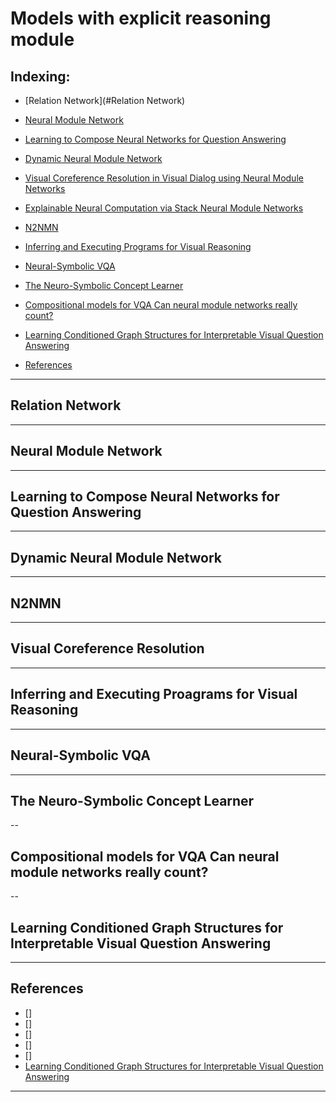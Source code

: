 # Models with explicit reasoning module

## Indexing:
- [Relation Network](#Relation Network)
- [Neural Module Network](#Neural-Module-Network)
- [Learning to Compose Neural Networks for Question Answering](#Learning-to-Compose-Neural-Networks-for-Question-Answering)

- [Dynamic Neural Module Network](#Dynamic-Neural-Module-Network)
- [Visual Coreference Resolution in Visual Dialog using Neural Module Networks](#Visual-Coreference-Resolution-in-Visual-Dialog-using-Neural-Module-Networks)
- [Explainable Neural Computation via Stack Neural Module Networks](#Explainable-Neural-Computation-via-Stack-Neural-Module-Networks)

- [N2NMN](#N2NMN)
- [Inferring and Executing Programs for Visual Reasoning](#Inferring-and-Executing-Programs-for-Visual-Reasoning)
- [Neural-Symbolic VQA](#Neural-Symbolic-VQA)
- [The Neuro-Symbolic Concept Learner](#The-Neuro-Symbolic-Concept-Learner)



- [Compositional models for VQA Can neural module networks really count?](#Compositional-models-for-VQA-Can-neural-module-networks-really-count?)

- [Learning Conditioned Graph Structures for Interpretable Visual Question Answering](#Learning-Conditioned-Graph-Structures-for-Interpretable-Visual-Question-Answering)
- [References](#References)
---
## Relation Network

---
## Neural Module Network

---
## Learning to Compose Neural Networks for Question Answering


---
## Dynamic Neural Module Network

---
## N2NMN


---
## Visual Coreference Resolution


---
## Inferring and Executing Proagrams for Visual Reasoning

---
## Neural-Symbolic VQA


---
## The Neuro-Symbolic Concept Learner





--
## Compositional models for VQA Can neural module networks really count?


--
## Learning Conditioned Graph Structures for Interpretable Visual Question Answering



---
## References
- []
- []
- []
- []
- []
- [Learning Conditioned Graph Structures for Interpretable Visual Question Answering](https://arxiv.org/pdf/1806.07243.pdf)
---

